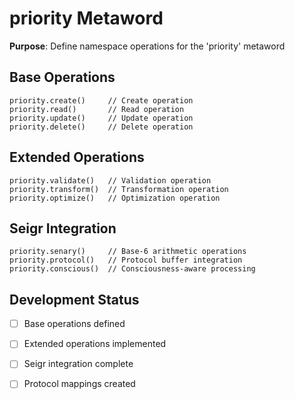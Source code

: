 # priority Metaword

**Purpose**: Define namespace operations for the 'priority' metaword

## Base Operations

```hyphos
priority.create()     // Create operation
priority.read()       // Read operation  
priority.update()     // Update operation
priority.delete()     // Delete operation
```

## Extended Operations

```hyphos
priority.validate()   // Validation operation
priority.transform()  // Transformation operation
priority.optimize()   // Optimization operation
```

## Seigr Integration

```hyphos
priority.senary()     // Base-6 arithmetic operations
priority.protocol()   // Protocol buffer integration
priority.conscious()  // Consciousness-aware processing
```

## Development Status

- [ ] Base operations defined
- [ ] Extended operations implemented  
- [ ] Seigr integration complete
- [ ] Protocol mappings created

